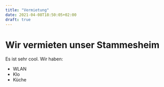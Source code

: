 ```yaml
---
title: "Vermietung"
date: 2021-04-08T18:50:05+02:00
draft: true
---
```


# Wir vermieten unser Stammesheim

Es ist sehr cool. Wir haben:
* WLAN
* Klo
* Küche
